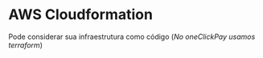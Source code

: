 # AWS Cloudformation
Pode considerar sua infraestrutura como código (*No oneClickPay usamos terraform*)
